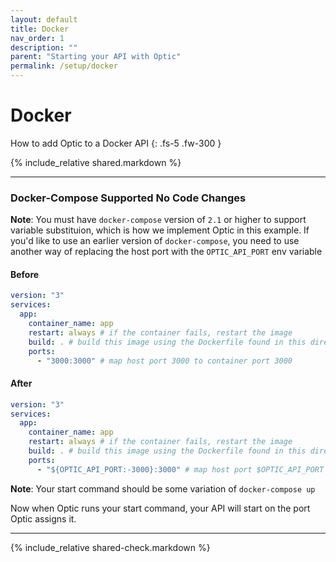 ```yaml
---
layout: default
title: Docker
nav_order: 1
description: ""
parent: "Starting your API with Optic"
permalink: /setup/docker
---
```


# Docker

How to add Optic to a Docker API
{: .fs-5 .fw-300 }

{% include_relative shared.markdown %}

---

### Docker-Compose <span class="label label-green">Supported</span> <span class="label label-green">No Code Changes</span>

**Note**: You must have `docker-compose` version of `2.1` or higher to support variable substituion, which is how we implement Optic in this example. If you'd like to use an earlier version of `docker-compose`, you need to use another way of replacing the host port with the `OPTIC_API_PORT` env variable

#### Before
```yml
version: "3"
services:
  app:
    container_name: app
    restart: always # if the container fails, restart the image
    build: . # build this image using the Dockerfile found in this directory
    ports:
      - "3000:3000" # map host port 3000 to container port 3000
```

#### After
```yml
version: "3"
services:
  app:
    container_name: app
    restart: always # if the container fails, restart the image
    build: . # build this image using the Dockerfile found in this directory
    ports:
      - "${OPTIC_API_PORT:-3000}:3000" # map host port $OPTIC_API_PORT or 3000 to container port 3000
```

**Note**: Your start command should be some variation of `docker-compose up`


Now when Optic runs your start command, your API will start on the port Optic assigns it.


---

{% include_relative shared-check.markdown %}
